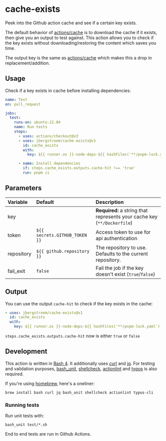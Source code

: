 # cache-exists

Peek into the Github action cache and see if a certain key exists.

The default behavior of [actions/cache][gh-cache] is to download the cache if it exists, then give you
an output to test against. This action allows you to check if the key exists without
downloading/restoring the content which saves you time.

The output key is the same as [actions/cache][gh-cache] which makes this a drop in replacement/addition.

## Usage

Check if a key exists in cache before installing dependencies:

```yaml
name: Test
on: pull_request

jobs:
  test:
    runs-on: ubuntu-22.04
    name: Run tests
    steps:
      - uses: actions/checkout@v3
      - uses: jbergstroem/cache-exists@v1
        id: cache_exists
        with:
          key: ${{ runner.os }}-node-deps-${{ hashFiles('**/pnpm-lock.yaml') }}

      - name: Install dependencies
        if: steps.cache_exists.outputs.cache-hit !== 'true'
        run: pnpm ci
```

## Parameters

| Variable   | Default                       | Description                                                             |
| :--------- | :---------------------------- | :---------------------------------------------------------------------- |
| key        |                               | **Required:** a string that represents your cache key (`**/Dockerfile`) |
| token      | `${{ secrets.GITHUB_TOKEN }}` | Access token to use for api authentication                              |
| repository | `${{ github.repository }}`    | The repository to use. Defaults to the current repository.              |
| fail_exit  | `false`                       | Fail the job if the key doesn't exist (`true`/`false`)                  |

## Output

You can use the output `cache-hit` to check if the key exists in the cache:

```yaml
- uses: jbergstroem/cache-exists@v1
  id: cache_exists
  with:
    key: ${{ runner.os }}-node-deps-${{ hashFiles('**/pnpm-lock.yaml') }}
```

`steps.cache_exists.outputs.cache-hit` now is either `true` or `false`

## Development

This action is written in [Bash 4][bash]. It additionally uses [curl][curl] and [jq][jq]. For
testing and validation purposes, [bash_unit][bash_unit], [shellcheck][shellcheck], [actionlint][actionlint] and [typos][typos] is also required.

If you're using [homebrew][brew], here's a oneliner:

```shell
brew install bash curl jq bash_unit shellcheck actionlint typos-cli
```

### Running tests

Run unit tests with:

```shell
bash_unit test/*.sh
```

End to end tests are run in Github Actions.

[gh-cache]: https://github.com/actions/cache
[bash]: https://www.gnu.org/software/bash/
[curl]: https://curl.se/
[jq]: https://stedolan.github.io/jq/
[bash_unit]: https://github.com/pgrange/bash_unit
[shellcheck]: https://www.shellcheck.net
[actionlint]: https://github.com/rhysd/actionlint
[typos]: https://crates.io/crates/typos-cli
[brew]: https://brew.sh
